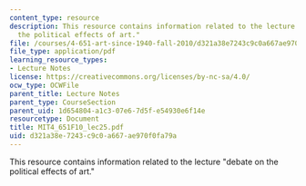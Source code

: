 ```yaml
---
content_type: resource
description: This resource contains information related to the lecture "debate on
  the political effects of art."
file: /courses/4-651-art-since-1940-fall-2010/d321a38e7243c9c0a667ae970f0fa79a_MIT4_651F10_lec25.pdf
file_type: application/pdf
learning_resource_types:
- Lecture Notes
license: https://creativecommons.org/licenses/by-nc-sa/4.0/
ocw_type: OCWFile
parent_title: Lecture Notes
parent_type: CourseSection
parent_uid: 1d654804-a1c3-07e6-7d5f-e54930e6f14e
resourcetype: Document
title: MIT4_651F10_lec25.pdf
uid: d321a38e-7243-c9c0-a667-ae970f0fa79a
---
```

This resource contains information related to the lecture "debate on the political effects of art."